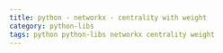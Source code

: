 ```yaml
---
title: python - networkx - centrality with weight
category: python-libs
tags: python python-libs networkx centrality weight
---
```




